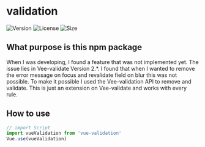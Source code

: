 # validation
![Version](https://img.shields.io/npm/v/@slikmen/vue-validation)
![License](https://img.shields.io/npm/l/@slikmen/vue-validation)
![Size](https://img.shields.io/github/repo-size/slikmen/validation)
## What purpose is this npm package

When I was developing, I found a feature that was not implemented yet.
The issue lies in Vee-validate Version 2.*.
I found that when I wanted to remove the error message on focus and revalidate field on blur
this was not possible. To make it possible I used the Vee-validation API to remove and validate.
This is just an extension on Vee-validate and works with every rule.

## How to use
```javascript
// import Script
import vueValidation from 'vue-validation'
Vue.use(vueValidation)
```